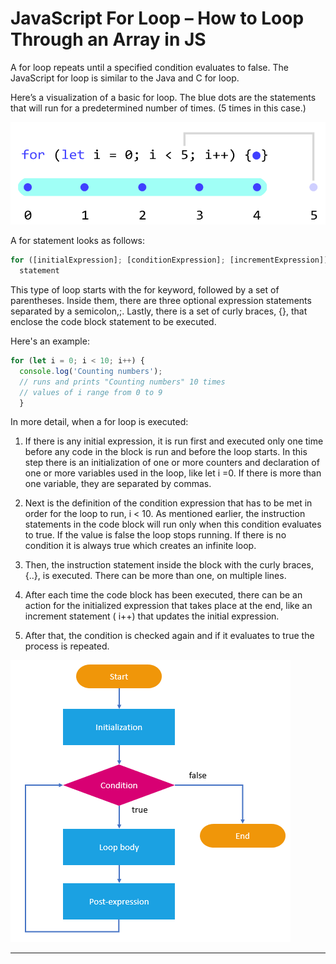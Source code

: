 # JavaScript For Loop – How to Loop Through an Array in JS

A for loop repeats until a specified condition evaluates to false. The JavaScript for loop is similar to the Java and C for loop.

Here’s a visualization of a basic for loop. The blue dots are the statements that will run for a predetermined number of times. (5 times in this case.)

![For Loop](/img/javascript-forloop.png)

A for statement looks as follows:

```js
for ([initialExpression]; [conditionExpression]; [incrementExpression])
  statement
```

This type of loop starts with the for keyword, followed by a set of parentheses. Inside them, there are three optional expression statements separated by a semicolon,;. Lastly, there is a set of curly braces, {}, that enclose the code block statement to be executed.

Here's an example:

```js
for (let i = 0; i < 10; i++) {
  console.log('Counting numbers');
  // runs and prints "Counting numbers" 10 times
  // values of i range from 0 to 9 
  }
```

In more detail, when a for loop is executed:

1. If there is any initial expression, it is run first and executed only one time before any code in the block is run and before the loop starts. In this step there is an initialization of one or more counters and declaration of one or more variables used in the loop, like let i =0. If there is more than one variable, they are separated by commas.

2. Next is the definition of the condition expression that has to be met in order for the loop to run, i < 10. As mentioned earlier, the instruction statements in the code block will run only when this condition evaluates to true. If the value is false the loop stops running. If there is no condition it is always true which creates an infinite loop.

3. Then, the instruction statement inside the block with the curly braces, {..}, is executed. There can be more than one, on multiple lines.

4. After each time the code block has been executed, there can be an action for the initialized expression that takes place at the end, like an increment statement ( i++) that updates the initial expression.

5. After that, the condition is checked again and if it evaluates to true the process is repeated.

![For Loop](/img/javascript-for-loop1.png)

***